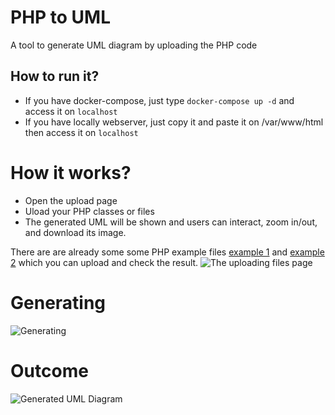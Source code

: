 # PHP to UML
A tool to generate UML diagram by uploading the PHP code

## How to run it?
- If you have docker-compose, just type `docker-compose up -d` and access it on `localhost`
- If you have locally webserver, just copy it and paste it on /var/www/html then access it on `localhost`

# How it works?
- Open the upload page
- Uload your PHP classes or files
- The generated UML will be shown and users can interact, zoom in/out, and download its image. 

There are are already some some PHP example files [example 1](https://github.com/AzarguNazari/PHP-To-UML/tree/master/src/Tests/test1) and [example 2](https://github.com/AzarguNazari/PHP-To-UML/tree/master/src/Tests/test2) which you can upload and check the result.
![The uploading files page](https://github.com/AzarguNazari/PHPtoUML/blob/master/snapshot/input%20option.png)

# Generating
![Generating](https://github.com/AzarguNazari/PHPtoUML/blob/master/snapshot/geneating.png)

# Outcome
![Generated UML Diagram](https://github.com/AzarguNazari/PHPtoUML/blob/master/snapshot/generatedUML.png)
